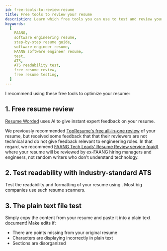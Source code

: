 ```yaml
---
id: free-tools-to-review-resume
title: Free tools to review your resume
description: Learn which free tools you can use to test and review your software engineering resume for FAANG
keywords:
  [
    FAANG,
    software engineering resume,
    step-by-step resume guide,
    software engineer resume,
    FAANG software engineer resume,
    test,
    ATS,
    ATS readability test,
    free resume review,
    free resume testing,
  ]
---
```


I recommend using these free tools to optimize your resume:

## 1. Free resume review

[Resume Worded](https://a.paddle.com/v2/click/29828/144522?link=1861) uses AI to give instant expert feedback on your resume.

We previously recommended [TopResume's free all-in-one review](https://tidd.ly/3GxVIs9) of your resume, but received some feedback that that their reviewers are not technical and do not give feedback relevant to engineering roles. In that regard, we recommend [FAANG Tech Leads' Resume Review service (paid)](https://www.faangtechleads.com?utm_source=techinterviewhandbook&utm_medium=referral&utm_content=ats_template&aff=1e80c401fe7e2) where your resume will be reviewed by ex-FAANG hiring managers and engineers, not random writers who don't understand technology.

## 2. Test readability with industry-standard ATS

Test the readability and formatting of your resume using . Most big companies use such resume scanners.

## 3. The plain text file test

Simply copy the content from your resume and paste it into a plain text document! Make edits if:

- There are points missing from your original resume
- Characters are displaying incorrectly in plain text
- Sections are disorganized
